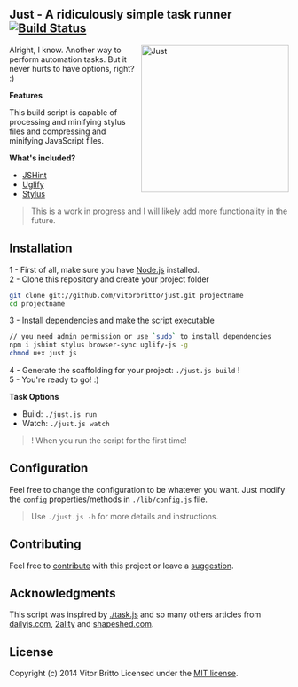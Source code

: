 ## Just - A ridiculously simple task runner [![Build Status](https://travis-ci.org/vitorbritto/just.png)](https://travis-ci.org/vitorbritto/just)

<img src="http://www.vitorbritto.com.br/just/assets/images/logo.png" alt="Just" align="right" height="266">

Alright, I know. Another way to perform automation tasks. But it never hurts to have options, right? :)

**Features**

This build script is capable of processing and minifying stylus files and compressing and minifying JavaScript files.

**What's included?**

- [JSHint](https://npmjs.org/package/jshint)
- [Uglify](https://npmjs.org/package/uglify-js)
- [Stylus](https://npmjs.org/package/stylus)

> This is a work in progress and I will likely add more functionality in the future.

## Installation

1 - First of all, make sure you have [Node.js](http://nodejs.org/) installed. <br/>
2 - Clone this repository and create your project folder

```bash
git clone git://github.com/vitorbritto/just.git projectname
cd projectname
```

3 - Install dependencies and make the script executable

```bash
// you need admin permission or use `sudo` to install dependencies
npm i jshint stylus browser-sync uglify-js -g
chmod u+x just.js
```

4 - Generate the scaffolding for your project: `./just.js build` ! <br/>
5 - You're ready to go! :)

**Task Options**

- Build: `./just.js run`
- Watch: `./just.js watch`


> ! When you run the script for the first time!

## Configuration
Feel free to change the configuration to be whatever you want. Just modify the `config` properties/methods in `./lib/config.js` file.

> Use `./just.js -h` for more details and instructions.

## Contributing
Feel free to [contribute](https://github.com/vitorbritto/just/pulls) with this project or leave a [suggestion](https://github.com/vitorbritto/just/issues).

## Acknowledgments
This script was inspired by [./task.js](https://gist.github.com/substack/8313379) and so many others articles from [dailyjs.com](http://dailyjs.com), [2ality](http://2ality.com) and [shapeshed.com](http://shapeshed.com).


## License
Copyright (c) 2014 Vitor Britto Licensed under the [MIT license](LICENSE).
